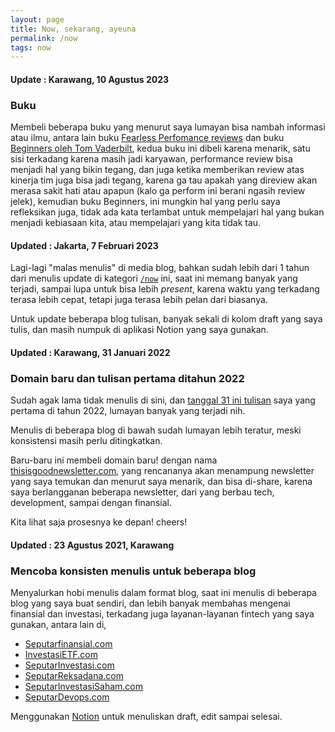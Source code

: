 ```yaml
---
layout: page
title: Now, sekarang, ayeuna
permalink: /now
tags: now
---
```


#### Update : Karawang, 10 Agustus 2023
### Buku
Membeli beberapa buku yang menurut saya lumayan bisa nambah informasi atau ilmu, antara lain buku [Fearless Perfomance reviews](https://www.oreilly.com/library/view/fearless-performance-reviews/9780071804721/) dan buku [Beginners oleh Tom Vaderbilt](https://tomvanderbilt.com/books/beginners-the-joy-and-transformative-power-of-lifelong-learning/), kedua buku ini dibeli karena menarik, satu sisi terkadang karena masih jadi karyawan, performance review bisa menjadi hal yang bikin tegang, dan juga ketika memberikan review atas kinerja tim juga bisa jadi tegang, karena ga tau apakah yang direview akan merasa sakit hati atau apapun (kalo ga perform ini berani ngasih review jelek), kemudian buku Beginners, ini mungkin hal yang perlu saya refleksikan juga, tidak ada kata terlambat untuk mempelajari hal yang bukan menjadi kebiasaan kita, atau mempelajari yang kita tidak tau.

#### Updated : Jakarta, 7 Februari 2023
Lagi-lagi "malas menulis" di media blog, bahkan sudah lebih dari 1 tahun dari menulis update di kategori [`/now`](/now) ini, saat ini memang banyak yang terjadi, sampai lupa untuk bisa lebih *present*, karena waktu yang terkadang terasa lebih cepat, tetapi juga terasa lebih pelan dari biasanya.

Untuk update beberapa blog tulisan, banyak sekali di kolom draft yang saya tulis, dan masih numpuk di aplikasi Notion yang saya gunakan.

#### Updated : Karawang, 31 Januari 2022

### Domain baru dan tulisan pertama ditahun 2022

Sudah agak lama tidak menulis di sini, dan [tanggal 31 ini tulisan](/2022/01/netlify-plugins-how-to) saya yang pertama di tahun 2022, lumayan banyak yang terjadi nih.

Menulis di beberapa blog di bawah sudah lumayan lebih teratur, meski konsistensi masih perlu ditingkatkan.

Baru-baru ini membeli domain baru! dengan nama [thisisgoodnewsletter.com](https://thisisgoodnewsletter.com), yang rencananya akan menampung newsletter yang saya temukan dan menurut saya menarik, dan bisa di-share, karena saya berlangganan beberapa newsletter, dari yang berbau tech, development, sampai dengan finansial.

Kita lihat saja prosesnya ke depan! cheers!


#### Updated : 23 Agustus 2021, Karawang

### Mencoba konsisten menulis untuk beberapa blog
Menyalurkan hobi menulis dalam format blog, saat ini menulis di beberapa blog yang saya buat sendiri, dan lebih banyak membahas mengenai finansial dan investasi, terkadang juga layanan-layanan fintech yang saya gunakan, antara lain di, 

- [Seputarfinansial.com](https://seputarfinansial.com)
- [InvestasiETF.com](https://investasietf.com)
- [SeputarInvestasi.com](https://seputarinvestasi.com)
- [SeputarReksadana.com](https://seputarreksadana.com)
- [SeputarInvestasiSaham.com](https://seputarinvestasisaham.com)
- [SeputarDevops.com](https://seputardevops.com)

Menggunakan [Notion](https://www.notion.so/) untuk menuliskan draft, edit sampai selesai.